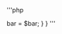 


'''php
<?php

class Foo
{

   /**
   *@var Bar
   */
   private $bar;

   function __construct(Bar $bar)
   {
      $this->bar = $bar;
   }

}

'''
